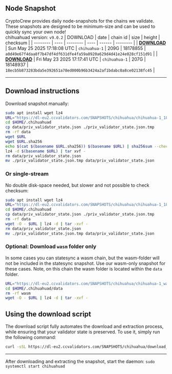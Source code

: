 ## Node Snapshot
CryptoCrew provides daily node-snapshots for the chains we validate. These snapshots are designed to be minimum-size and can be used to quickly sync your own node!  
chihuahuad version: `v9.0.2`
| DOWNLOAD | date | chain id | size | height | checksum |
| -------- | ---- | -------- | ---- | ------ | -------- |
| **[DOWNLOAD](https://dl-eu2.ccvalidators.com/SNAPSHOTS/chihuahua/chihuahua-1_18178855.tar.lz4)** | Sun May 25 2025 17:18:08 UTC | `chihuahua-1` | 209G | 18178855 | `a0d49e67f4daa8f7b47df4df631dfe4fa59a8920a629d4d41e24e028cf151d91` |
| **[DOWNLOAD](https://dl-eu2.ccvalidators.com/SNAPSHOTS/chihuahua/chihuahua-1_18148937.tar.lz4)** | Fri May 23 2025 17:17:41 UTC | `chihuahua-1` | 207G | 18148937 | `18ecb5b873283bda5e392651a78ed000b96b3424a2af1bdabc0a8ce02138fc45` |

---

## Download instructions
Download snapshot manually:
```sh
sudo apt install wget lz4
URL="https://dl-eu2.ccvalidators.com/SNAPSHOTS/chihuahua/chihuahua-1_18178855.tar.lz4"
cd $HOME/.chihuahuad
cp data/priv_validator_state.json ./priv_validator_state.json.tmp
rm -rf data
wget $URL
wget $URL.sha256
echo $(cat $(basename $URL.sha256)) $(basename $URL) | sha256sum --check
lz4 -d $(basename $URL) | tar xvf -
rm data/priv_validator_state.json
mv ./priv_validator_state.json.tmp data/priv_validator_state.json
```

### Or single-stream
No double disk-space needed, but slower and not possible to check checksum:
```sh
sudo apt install wget lz4
URL="https://dl-eu2.ccvalidators.com/SNAPSHOTS/chihuahua/chihuahua-1_18178855.tar.lz4"
cd $HOME/.chihuahuad
cp data/priv_validator_state.json ./priv_validator_state.json.tmp
rm -rf data
wget -O - $URL | lz4 -d | tar -xvf -
rm data/priv_validator_state.json
mv ./priv_validator_state.json.tmp data/priv_validator_state.json
```


### Optional: Download `wasm` folder only
In some cases you can statesync a wasm chain, but the wasm-folder will not be included in the statesync snapshot. Use our wasm-only snapshot for these cases. Note, on this chain the wasm folder is located within the `data` folder.
```sh
URL="https://dl-eu2.ccvalidators.com/SNAPSHOTS/chihuahua/chihuahua-1_wasm.tar.lz4"
cd $HOME/.chihuahuad/data
rm -rf wasm
wget -O - $URL | lz4 -d | tar -xvf -
```


## Using the download script

The download script fully automates the download and extraction process, while ensuring that your validator state is preserved. To use it, simply run the following command:
```sh
curl -sSL https://dl-eu2.ccvalidators.com/SNAPSHOTS/chihuahua/download_snapshot.sh | bash
```
---

After downloading and extracting the snapshot, start the daemon: `sudo systemctl start chihuahuad`

